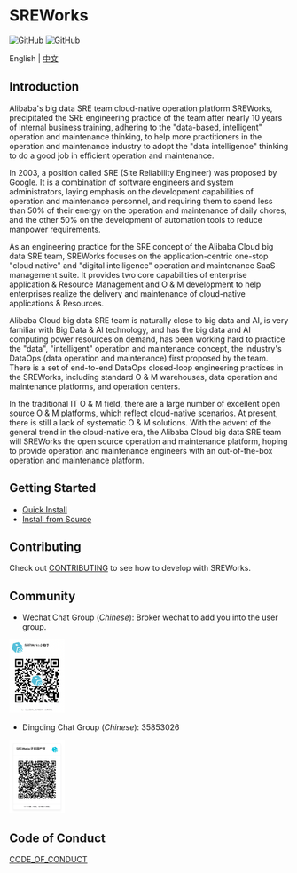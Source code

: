 # SREWorks

[![GitHub](https://img.shields.io/github/license/alibaba/sreworks)](./LICENSE)
[![GitHub](https://img.shields.io/github/repo-size/alibaba/sreworks)](#)

English | [中文](README-CN.md)

## Introduction

Alibaba's big data SRE team cloud-native operation platform SREWorks, precipitated the SRE engineering practice of the team after nearly 10 years of internal business training, adhering to the "data-based, intelligent" operation and maintenance thinking, to help more practitioners in the operation and maintenance industry to adopt the "data intelligence" thinking to do a good job in efficient operation and maintenance.

In 2003, a position called SRE (Site Reliability Engineer) was proposed by Google. It is a combination of software engineers and system administrators, laying emphasis on the development capabilities of operation and maintenance personnel, and requiring them to spend less than 50% of their energy on the operation and maintenance of daily chores, and the other 50% on the development of automation tools to reduce manpower requirements.

As an engineering practice for the SRE concept of the Alibaba Cloud big data SRE team, SREWorks focuses on the application-centric one-stop "cloud native" and "digital intelligence" operation and maintenance SaaS management suite. It provides two core capabilities of enterprise application & Resource Management and O & M development to help enterprises realize the delivery and maintenance of cloud-native applications & Resources.


Alibaba Cloud big data SRE team is naturally close to big data and AI, is very familiar with Big Data & AI technology, and has the big data and AI computing power resources on demand, has been working hard to practice the "data", "intelligent" operation and maintenance concept, the industry's DataOps (data operation and maintenance) first proposed by the team. There is a set of end-to-end DataOps closed-loop engineering practices in the SREWorks, including standard O & M warehouses, data operation and maintenance platforms, and operation centers.

In the traditional IT O & M field, there are a large number of excellent open source O & M platforms, which reflect cloud-native scenarios. At present, there is still a lack of systematic O & M solutions. With the advent of the general trend in the cloud-native era, the Alibaba Cloud big data SRE team will SREWorks the open source operation and maintenance platform, hoping to provide operation and maintenance engineers with an out-of-the-box operation and maintenance platform.

## Getting Started

- [Quick Install](/paas/sw-frontend/docs/documents/rr5g10.md)
- [Install from Source](/paas/sw-frontend/docs/documents/mzz07m.md)

## Contributing

Check out [CONTRIBUTING](CONTRIBUTING.md) to see how to develop with SREWorks.

## Community

- Wechat Chat Group (*Chinese*): Broker wechat to add you into the user group.

<img src="/paas/sw-frontend/src/publicMedia/weixin.jpg" width="100" />

- Dingding Chat Group (*Chinese*): 35853026

<img src="/paas/sw-frontend/src/publicMedia/ding.jpg" width="100" />

## Code of Conduct

[CODE_OF_CONDUCT](CODE_OF_CONDUCT.md)
